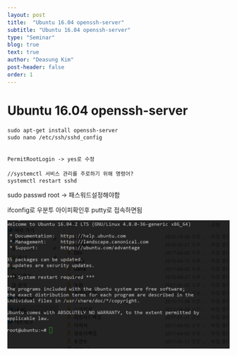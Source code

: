 ```yaml
---
layout: post
title:  "Ubuntu 16.04 openssh-server"
subtitle: "Ubuntu 16.04 openssh-server"
type: "Seminar"
blog: true
text: true
author: "Deasung Kim"
post-header: false
order: 1
---
```



# Ubuntu 16.04 openssh-server

```
sudo apt-get install openssh-server
sudo nano /etc/ssh/sshd_config


PermitRootLogin -> yes로 수정

//systemctl 서비스 관리를 주로하기 위해 명령어?
systemctl restart sshd
```

sudo passwd root -> 패스워드설정해야함

ifconfig로 우분투 아이피확인후 putty로 접속하면됨

![](./img/201704171114.png)